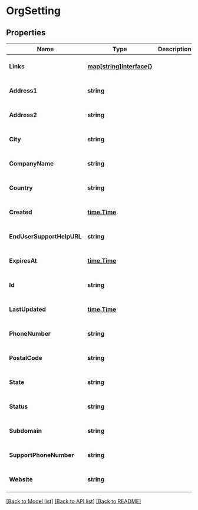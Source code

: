 # OrgSetting

## Properties
Name | Type | Description | Notes
------------ | ------------- | ------------- | -------------
**Links** | [**map[string]interface{}**](interface{}.md) |  | [optional] [default to null]
**Address1** | **string** |  | [optional] [default to null]
**Address2** | **string** |  | [optional] [default to null]
**City** | **string** |  | [optional] [default to null]
**CompanyName** | **string** |  | [optional] [default to null]
**Country** | **string** |  | [optional] [default to null]
**Created** | [**time.Time**](time.Time.md) |  | [optional] [default to null]
**EndUserSupportHelpURL** | **string** |  | [optional] [default to null]
**ExpiresAt** | [**time.Time**](time.Time.md) |  | [optional] [default to null]
**Id** | **string** |  | [optional] [default to null]
**LastUpdated** | [**time.Time**](time.Time.md) |  | [optional] [default to null]
**PhoneNumber** | **string** |  | [optional] [default to null]
**PostalCode** | **string** |  | [optional] [default to null]
**State** | **string** |  | [optional] [default to null]
**Status** | **string** |  | [optional] [default to null]
**Subdomain** | **string** |  | [optional] [default to null]
**SupportPhoneNumber** | **string** |  | [optional] [default to null]
**Website** | **string** |  | [optional] [default to null]

[[Back to Model list]](../README.md#documentation-for-models) [[Back to API list]](../README.md#documentation-for-api-endpoints) [[Back to README]](../README.md)

